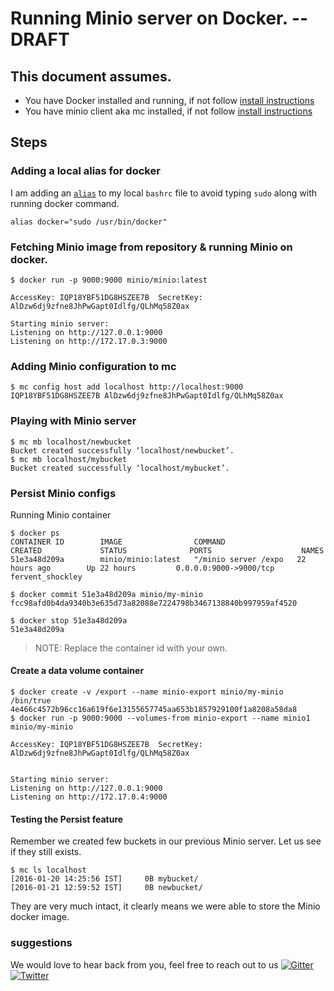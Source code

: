 # Running Minio server on Docker. -- DRAFT
## This document assumes.
* You have Docker installed and running, if not follow [install instructions](https://docs.docker.com/engine/installation/ubuntulinux/)
* You have minio client aka mc installed, if not follow [install instructions](https://github.com/minio/mc/blob/master/README.md)

## Steps
### Adding a local alias for docker
I am adding an [``alias``](http://tldp.org/LDP/abs/html/aliases.html) to my local ``bashrc`` file to avoid typing ``sudo`` along with running docker command.

```
alias docker="sudo /usr/bin/docker"
```
### Fetching Minio image from repository & running Minio on docker.

```
$ docker run -p 9000:9000 minio/minio:latest

AccessKey: IQP18YBF51DG8HSZEE7B  SecretKey: AlDzw6dj9zfne8JhPwGapt0Idlfg/QLhMq58Z0ax

Starting minio server:
Listening on http://127.0.0.1:9000
Listening on http://172.17.0.3:9000
```
### Adding Minio configuration to mc
```
$ mc config host add localhost http://localhost:9000 IQP18YBF51DG8HSZEE7B AlDzw6dj9zfne8JhPwGapt0Idlfg/QLhMq58Z0ax

```
### Playing with Minio server
```
$ mc mb localhost/newbucket
Bucket created successfully ‘localhost/newbucket’.
$ mc mb localhost/mybucket
Bucket created successfully ‘localhost/mybucket’.
```
### Persist Minio configs
Running Minio container
```
$ docker ps
CONTAINER ID        IMAGE                COMMAND                CREATED             STATUS              PORTS                    NAMES
51e3a48d209a        minio/minio:latest   "/minio server /expo   22 hours ago        Up 22 hours         0.0.0.0:9000->9000/tcp   fervent_shockley
```
```
$ docker commit 51e3a48d209a minio/my-minio
fcc98afd0b4da9340b3e635d73a82088e7224798b3467138840b997959af4520

$ docker stop 51e3a48d209a
51e3a48d209a
```
> NOTE: Replace the container id with
>your own.

#### Create a data volume container
```
$ docker create -v /export --name minio-export minio/my-minio /bin/true
4e466c4572b96cc16a619f6e13155657745aa653b1857929100f1a8208a58da8
$ docker run -p 9000:9000 --volumes-from minio-export --name minio1 minio/my-minio

AccessKey: IQP18YBF51DG8HSZEE7B  SecretKey: AlDzw6dj9zfne8JhPwGapt0Idlfg/QLhMq58Z0ax


Starting minio server:
Listening on http://127.0.0.1:9000
Listening on http://172.17.0.4:9000

```
#### Testing the Persist feature
Remember we created few buckets in our previous Minio server. Let us see if they still exists.

```
$ mc ls localhost
[2016-01-20 14:25:56 IST]     0B mybucket/
[2016-01-21 12:59:52 IST]     0B newbucket/
```
They are very much intact, it clearly means we were able to store the Minio docker image.

### suggestions
We would love to hear back from you, feel free to reach out to us [![Gitter](http://minio.io/img/gitter.svg)](https://gitter.im/minio/minio?utm_source=badge&utm_medium=badge&utm_campaign=pr-badge&utm_content=badge)  [![Twitter](http://minio.io/img/twitter.svg)](https://twitter.com/intent/user?screen_name=minio)
